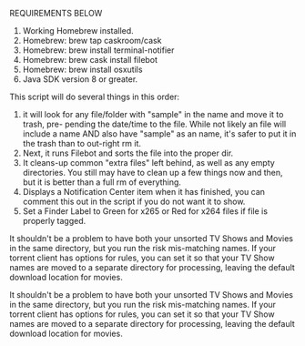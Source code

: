 REQUIREMENTS BELOW

1. Working Homebrew installed.
2. Homebrew: brew tap caskroom/cask
3. Homebrew: brew install terminal-notifier
4. Homebrew: brew cask install filebot
5. Homebrew: brew install osxutils
6. Java SDK version 8 or greater.

This script will do several things in this order:
1. it will look for any file/folder with "sample" in the name and move it to trash, pre-
pending the date/time to the file. While not likely an file will include a name AND
also have "sample" as an name, it's safer to put it in the trash than to out-right
rm it.
2. Next, it runs Filebot and sorts the file into the proper dir.
3. It cleans-up common "extra files" left behind, as well as any empty directories. You
still may have to clean up a few things now and then, but it is better than a full rm of
everything.
4. Displays a Notification Center item when it has finished, you can comment this out in
the script if you do not want it to show.
5. Set a Finder Label to Green for x265 or Red for x264 files if file is properly tagged.

It shouldn't be a problem to have both your unsorted TV Shows and Movies in the same
directory, but you run the risk mis-matching names. If your torrent client has options
for rules, you can set it so that your TV Show names are moved to a separate directory
for processing, leaving the default download location for movies.

It shouldn't be a problem to have both your unsorted TV Shows and Movies in the same
directory, but you run the risk mis-matching names. If your torrent client has options
for rules, you can set it so that your TV Show names are moved to a separate directory
for processing, leaving the default download location for movies.

